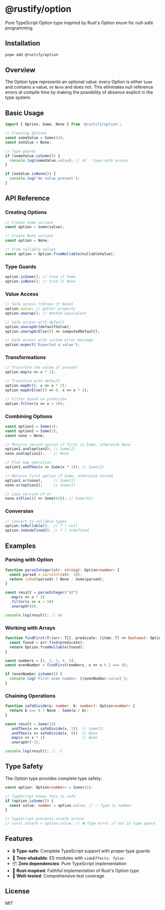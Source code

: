# @rustify/option

Pure TypeScript Option type inspired by Rust's Option enum for null-safe programming.

## Installation

```bash
pnpm add @rustify/option
```

## Overview

The Option type represents an optional value: every Option is either `Some` and contains a value, or `None` and does not. This eliminates null reference errors at compile time by making the possibility of absence explicit in the type system.

## Basic Usage

```typescript
import { Option, Some, None } from '@rustify/option';

// Creating Options
const someValue = Some(42);
const noValue = None;

// Type guards
if (someValue.isSome()) {
  console.log(someValue.value); // 42 - type-safe access
}

if (noValue.isNone()) {
  console.log('No value present');
}
```

## API Reference

### Creating Options

```typescript
// Create Some variant
const option = Some(value);

// Create None variant
const option = None;

// From nullable values
const option = Option.fromNullable(nullableValue);
```

### Type Guards

```typescript
option.isSome(); // true if Some
option.isNone(); // true if None
```

### Value Access

```typescript
// Safe access (throws if None)
option.value; // getter property
option.unwrap(); // method equivalent

// Safe access with default
option.unwrapOr(defaultValue);
option.unwrapOrElse(() => computedDefault);

// Safe access with custom error message
option.expect('Expected a value');
```

### Transformations

```typescript
// Transform the value if present
option.map(x => x * 2);

// Transform with default
option.mapOr(0, x => x * 2);
option.mapOrElse(() => 0, x => x * 2);

// Filter based on predicate
option.filter(x => x > 10);
```

### Combining Options

```typescript
const option1 = Some(1);
const option2 = Some(2);
const none = None;

// Returns second option if first is Some, otherwise None
option1.and(option2); // Some(2)
none.and(option2);    // None

// Flat map operation
option1.andThen(x => Some(x * 2)); // Some(2)

// Returns first option if Some, otherwise second
option1.or(none);     // Some(1)
none.or(option2);     // Some(2)

// Lazy version of or
none.orElse(() => Some(42)); // Some(42)
```

### Conversion

```typescript
// Convert to nullable types
option.toNullable();  // T | null
option.toUndefined(); // T | undefined
```

## Examples

### Parsing with Option

```typescript
function parseInteger(str: string): Option<number> {
  const parsed = parseInt(str, 10);
  return isNaN(parsed) ? None : Some(parsed);
}

const result = parseInteger("42")
  .map(x => x * 2)
  .filter(x => x > 50)
  .unwrapOr(0);

console.log(result); // 84
```

### Working with Arrays

```typescript
function findFirst<T>(arr: T[], predicate: (item: T) => boolean): Option<T> {
  const found = arr.find(predicate);
  return Option.fromNullable(found);
}

const numbers = [1, 2, 3, 4, 5];
const evenNumber = findFirst(numbers, x => x % 2 === 0);

if (evenNumber.isSome()) {
  console.log(`First even number: ${evenNumber.value}`);
}
```

### Chaining Operations

```typescript
function safeDivide(a: number, b: number): Option<number> {
  return b === 0 ? None : Some(a / b);
}

const result = Some(10)
  .andThen(x => safeDivide(x, 2))  // Some(5)
  .andThen(x => safeDivide(x, 0))  // None
  .map(x => x * 2)                 // None
  .unwrapOr(-1);

console.log(result); // -1
```

## Type Safety

The Option type provides complete type safety:

```typescript
const option: Option<number> = Some(42);

// TypeScript knows this is safe
if (option.isSome()) {
  const value: number = option.value; // ✅ Type is number
}

// TypeScript prevents unsafe access
// const unsafe = option.value; // ❌ Type error if not in type guard
```

## Features

- 🔒 **Type-safe**: Complete TypeScript support with proper type guards
- 🌳 **Tree-shakable**: ES modules with `sideEffects: false`
- 📦 **Zero dependencies**: Pure TypeScript implementation
- 🦀 **Rust-inspired**: Faithful implementation of Rust's Option type
- 🧪 **Well-tested**: Comprehensive test coverage

## License

MIT